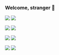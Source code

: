 ### Welcome, stranger 👋

[![](https://github-readme-stats.vercel.app/api?username=tippfehlr&count_private=true&show_owner=true&show_icons=true&theme=dark#gh-dark-mode-only)](https://github.com/anuraghazra/github-readme-stats#gh-dark-mode-only)
[![](https://github-readme-stats.vercel.app/api?username=tippfehlr&count_private=true&show_owner=true&show_icons=true&theme=default#gh-light-mode-only)](https://github.com/anuraghazra/github-readme-stats#gh-light-mode-only)

[![](https://github-readme-stats.vercel.app/api/top-langs/?username=tippfehlr&layout=compact&count_private=true&langs_count=8&theme=dark#gh-dark-mode-only)](https://github.com/anuraghazra/github-readme-stats#gh-dark-mode-only)
[![](https://github-readme-stats.vercel.app/api/top-langs/?username=tippfehlr&layout=compact&count_private=true&langs_count=8&theme=default#gh-light-mode-only)](https://github.com/anuraghazra/github-readme-stats#gh-light-mode-only)

[![](https://github-readme-stats.vercel.app/api/wakatime?username=tippfehlr&api_domain=wakapi.tippfehlr.dev&custom_title=Wakapi%20Week%20Stats&layout=compact&langs_count=8&theme=dark#gh-light-mode-only)](https://tippfehlr.eu#gh-dark-mode-only)
[![](https://github-readme-stats.vercel.app/api/wakatime?username=tippfehlr&api_domain=wakapi.tippfehlr.dev&custom_title=Wakapi%20Week%20Stats&layout=compact&langs_count=8&theme=default#gh-light-mode-only)](https://tippfehlr.eu#gh-light-mode-only)

[![](https://github-readme-streak-stats.herokuapp.com?user=tippfehlr&hide_border=true&theme=dark#gh-dark-mode-only)](https://github.com/anuraghazra/github-readme-stats#gh-dark-mode-only)
[![](https://github-readme-streak-stats.herokuapp.com?user=tippfehlr&hide_border=true&theme=default#gh-light-mode-only)](https://github.com/anuraghazra/github-readme-stats#gh-light-mode-only)
